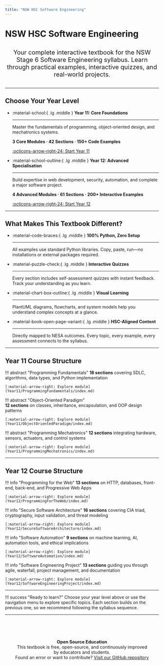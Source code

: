 ```yaml
---
title: "NSW HSC Software Engineering"
---
```


# NSW HSC Software Engineering

<div style="text-align: center; margin: 2rem 0;">
  <p style="font-size: 1.25rem; color: var(--md-default-fg-color--light); max-width: 800px; margin: 0 auto;">
    Your complete interactive textbook for the NSW Stage 6 Software Engineering syllabus. Learn through practical examples, interactive quizzes, and real-world projects.
  </p>
</div>

---

## Choose Your Year Level

<div class="grid cards" markdown>

- :material-school:{ .lg .middle } __Year 11: Core Foundations__

    ---

    Master the fundamentals of programming, object-oriented design, and mechatronics systems.

    __3 Core Modules · 42 Sections · 150+ Code Examples__

    [:octicons-arrow-right-24: Start Year 11](Year11/ProgrammingFundamentals/index.md)

- :material-school-outline:{ .lg .middle } __Year 12: Advanced Specialisation__

    ---

    Build expertise in web development, security, automation, and complete a major software project.

    __4 Advanced Modules · 61 Sections · 200+ Interactive Examples__

    [:octicons-arrow-right-24: Start Year 12](Year12/ProgrammingForTheWeb/index.md)

</div>

---

## What Makes This Textbook Different?

<div class="grid cards" markdown>

- :material-code-braces:{ .lg .middle } __100% Python, Zero Setup__

    ---

    All examples use standard Python libraries. Copy, paste, run—no installations or external packages required.

- :material-puzzle-check:{ .lg .middle } __Interactive Quizzes__

    ---

    Every section includes self-assessment quizzes with instant feedback. Track your understanding as you learn.

- :material-chart-box-outline:{ .lg .middle } __Visual Learning__

    ---

    PlantUML diagrams, flowcharts, and system models help you understand complex concepts at a glance.

- :material-book-open-page-variant:{ .lg .middle } __HSC-Aligned Content__

    ---

    Directly mapped to NESA outcomes. Every topic, every example, every assessment connects to the syllabus.

</div>

---

## Year 11 Course Structure

<div class="grid" markdown>

!!! abstract "Programming Fundamentals"
    __18 sections__ covering SDLC, algorithms, data types, and Python implementation

    [:material-arrow-right: Explore module](Year11/ProgrammingFundamentals/index.md)

!!! abstract "Object-Oriented Paradigm"  
    __12 sections__ on classes, inheritance, encapsulation, and OOP design patterns

    [:material-arrow-right: Explore module](Year11/ObjectOrientedParadigm/index.md)

!!! abstract "Programming Mechatronics"
    __12 sections__ integrating hardware, sensors, actuators, and control systems

    [:material-arrow-right: Explore module](Year11/ProgrammingMechatronics/index.md)

</div>

---

## Year 12 Course Structure

<div class="grid" markdown>

!!! info "Programming for the Web"
    __13 sections__ on HTTP, databases, front-end, back-end, and Progressive Web Apps

    [:material-arrow-right: Explore module](Year12/ProgrammingForTheWeb/index.md)

!!! info "Secure Software Architecture"
    __16 sections__ covering CIA triad, cryptography, input validation, and threat modeling

    [:material-arrow-right: Explore module](Year12/SecureSoftwareArchitecture/index.md)

!!! info "Software Automation"
    __9 sections__ on machine learning, AI, automation tools, and ethical implications

    [:material-arrow-right: Explore module](Year12/SoftwareAutomation/index.md)

!!! info "Software Engineering Project"
    __13 sections__ guiding you through agile, waterfall, project management, and documentation

    [:material-arrow-right: Explore module](Year12/SoftwareEngineeringProject/index.md)

</div>

---

!!! success "Ready to learn?"
    Choose your year level above or use the navigation menu to explore specific topics. Each section builds on the previous one, so we recommend following the syllabus sequence.

---

<div style="text-align: center; margin: 3rem 0; padding: 2rem; background: var(--md-default-fg-color--lightest); border-radius: 8px;">
  <p style="font-size: 0.9rem; color: var(--md-default-fg-color--light); margin: 0;">
    <strong>Open Source Education</strong><br>
    This textbook is free, open-source, and continuously improved by educators and students.<br>
    Found an error or want to contribute? <a href="https://github.com/Eatham532/Software-Engineering-HSC-Textbook" target="_blank">Visit our GitHub repository</a>
  </p>
</div>

